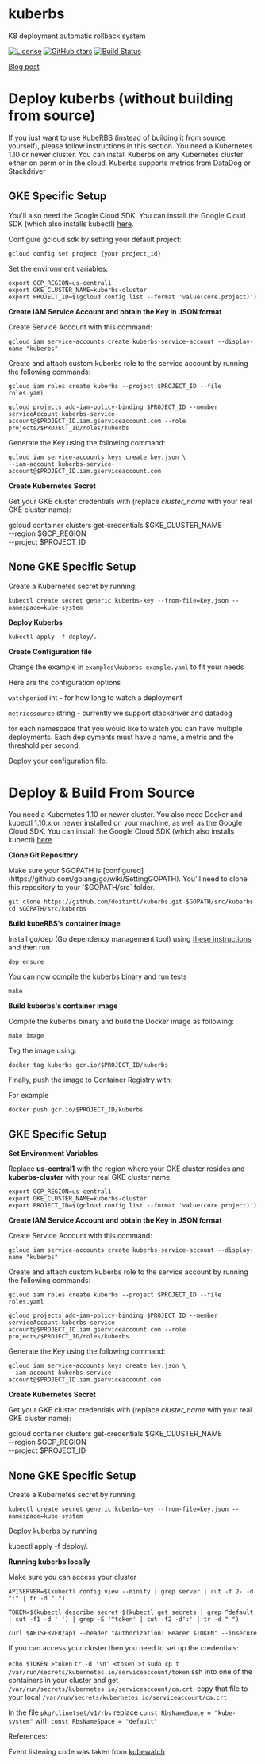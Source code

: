 # kuberbs 

K8 deployment automatic rollback system

[![License](https://img.shields.io/github/license/doitintl/kuberbs.svg)](LICENSE) [![GitHub stars](https://img.shields.io/github/stars/doitintl/kuberbs.svg?style=social&label=Stars&style=for-the-badge)](https://github.com/doitintl/kuberbs) [![Build Status](https://secure.travis-ci.org/doitintl/kuberbs.png?branch=master)](http://travis-ci.org/doitintl/kuberbs)

[Blog post](https://blog.doit-intl.com/kuberbs-for-automatic-kubernetes-rollbacks-so-you-can-sleep-better-at-night-c119d64590ec)
# Deploy kuberbs (without building from source)

If you just want to use KubeRBS (instead of building it from source yourself), please follow instructions in this section. You need a Kubernetes 1.10 or newer cluster.
You can install Kuberbs on any Kubernetes cluster either on perm or in the cloud.
Kuberbs supports metrics from DataDog or Stackdriver

## GKE Specific Setup  
You'll also need the Google Cloud SDK.
You can install the Google Cloud SDK (which also installs kubectl) [here](https://cloud.google.com/sdk).

Configure gcloud sdk by setting your default project:

```
gcloud config set project {your project_id}
```

Set the environment variables: 
 
```
export GCP_REGION=us-central1
export GKE_CLUSTER_NAME=kuberbs-cluster
export PROJECT_ID=$(gcloud config list --format 'value(core.project)')
```

**Create IAM Service Account and obtain the Key in JSON format**

Create Service Account with this command: 

```
gcloud iam service-accounts create kuberbs-service-account --display-name "kuberbs"
```

Create and attach custom kuberbs role to the service account by running the following commands:

```
gcloud iam roles create kuberbs --project $PROJECT_ID --file roles.yaml

gcloud projects add-iam-policy-binding $PROJECT_ID --member serviceAccount:kuberbs-service-account@$PROJECT_ID.iam.gserviceaccount.com --role projects/$PROJECT_ID/roles/kuberbs
```

Generate the Key using the following command:

```
gcloud iam service-accounts keys create key.json \
--iam-account kuberbs-service-account@$PROJECT_ID.iam.gserviceaccount.com
```
 
**Create Kubernetes Secret**

Get your GKE cluster credentials with (replace *cluster_name* with your real GKE cluster name):

gcloud container clusters get-credentials $GKE_CLUSTER_NAME \
--region $GCP_REGION \
--project $PROJECT_ID
 
## None GKE Specific Setup 
Create a Kubernetes secret by running:

```
kubectl create secret generic kuberbs-key --from-file=key.json --namespace=kube-system
```

**Deploy Kuberbs**

```
kubectl apply -f deploy/.
```

**Create Configuration file**

Change the example in `examples\kuberbs-example.yaml` to fit your needs

Here are the configuration options

  `watchperiod`  int - for how long to watch a deployment
  
  `metricssource`  string - currently we support stackdriver and datadog
  
  for each namespace that you would like to watch you can have multiple deployments.
  Each deployments must have a name, a metric and the threshold per second.

Deploy your configuration file.


#  Deploy & Build From Source


You need a Kubernetes 1.10 or newer cluster. You also need Docker and kubectl 1.10.x or newer installed on your machine, as well as the Google Cloud SDK. You can install the Google Cloud SDK (which also installs kubectl) [here](https://cloud.google.com/sdk).


**Clone Git Repository**

Make sure your $GOPATH is [configured](https://github.com/golang/go/wiki/SettingGOPATH). You'll need to clone this repository to your `$GOPATH/src` folder. 

```
git clone https://github.com/doitintl/kuberbs.git $GOPATH/src/kuberbs
cd $GOPATH/src/kuberbs 
```

**Build kubeRBS's container image**

Install go/dep (Go dependency management tool) using [these instructions](https://github.com/golang/dep) and then run

```
dep ensure
```

You can now compile the kuberbs binary and run tests 

```
make
```

**Build kuberbs's container image**

Compile the kuberbs binary and build the Docker image as following:


```
make image
```

Tag the image using: 

```
docker tag kuberbs gcr.io/$PROJECT_ID/kuberbs
```

Finally, push the image to  Container Registry with: 

For example
```
docker push gcr.io/$PROJECT_ID/kuberbs
```
## GKE Specific Setup 
 
**Set Environment Variables**

Replace **us-central1** with the region where your GKE cluster resides and **kuberbs-cluster** with your real GKE cluster name

```
export GCP_REGION=us-central1
export GKE_CLUSTER_NAME=kuberbs-cluster
export PROJECT_ID=$(gcloud config list --format 'value(core.project)')
```

**Create IAM Service Account and obtain the Key in JSON format**

Create Service Account with this command: 

```
gcloud iam service-accounts create kuberbs-service-account --display-name "kuberbs"
```

Create and attach custom kuberbs role to the service account by running the following commands:

```
gcloud iam roles create kuberbs --project $PROJECT_ID --file roles.yaml

gcloud projects add-iam-policy-binding $PROJECT_ID --member serviceAccount:kuberbs-service-account@$PROJECT_ID.iam.gserviceaccount.com --role projects/$PROJECT_ID/roles/kuberbs
```

Generate the Key using the following command:

```
gcloud iam service-accounts keys create key.json \
--iam-account kuberbs-service-account@$PROJECT_ID.iam.gserviceaccount.com
```
 
**Create Kubernetes Secret**

Get your GKE cluster credentials with (replace *cluster_name* with your real GKE cluster name):

gcloud container clusters get-credentials $GKE_CLUSTER_NAME \
--region $GCP_REGION \
--project $PROJECT_ID
 
## None GKE Specific Setup 

Create a Kubernetes secret by running:

```
kubectl create secret generic kuberbs-key --from-file=key.json --namespace=kube-system
```

Deploy kuberbs by running

kubectl apply -f deploy/.

**Running kuberbs locally**

Make sure you can access your cluster

`APISERVER=$(kubectl config view --minify | grep server | cut -f 2- -d ":" | tr -d " ")`

`TOKEN=$(kubectl describe secret $(kubectl get secrets | grep ^default | cut -f1 -d ' ') | grep -E '^token' | cut -f2 -d':' | tr -d " ")`

`curl $APISERVER/api --header "Authorization: Bearer $TOKEN" --insecure`

If you can access your cluster then you need to set up the credentials:

`echo $TOKEN >token`
`tr -d '\n' <token >t`
`sudo cp t /var/run/secrets/kubernetes.io/serviceaccount/token`
ssh into one of the containers in your cluster and get `/var/run/secrets/kubernetes.io/serviceaccount/ca.crt`. copy that file to your local `/var/run/secrets/kubernetes.io/serviceaccount/ca.crt`

In the file `pkg/clinetset/v1/rbs` 
replace `const RbsNameSpace = "kube-system"` with `const RbsNameSpace = "default"` 

References:

Event listening code was taken from [kubewatch](https://github.com/bitnami-labs/kubewatch/)
